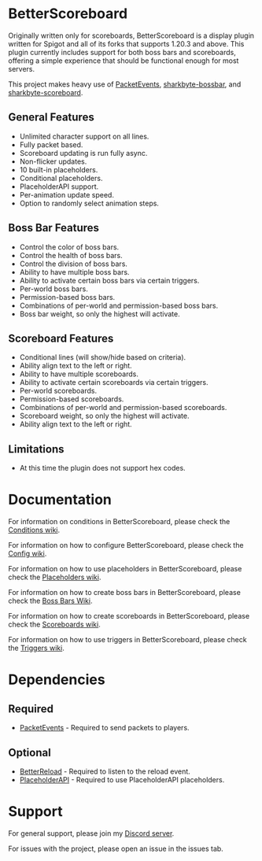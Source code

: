# BetterScoreboard

Originally written only for scoreboards, BetterScoreboard is a display plugin written for Spigot and all of its forks 
that supports 1.20.3 and above. This plugin currently includes support for both boss bars and scoreboards, offering a 
simple experience that should be functional enough for most servers.

This project makes heavy use of [PacketEvents](https://github.com/retrooper/packetevents),
[sharkbyte-bossbar](https://github.com/amnoah/sharkbyte-bossbar), and
[sharkbyte-scoreboard](https://github.com/amnoah/sharkbyte-scoreboard).

## General Features
- Unlimited character support on all lines.
- Fully packet based.
- Scoreboard updating is run fully async.
- Non-flicker updates.
- 10 built-in placeholders.
- Conditional placeholders.
- PlaceholderAPI support.
- Per-animation update speed.
- Option to randomly select animation steps.

## Boss Bar Features
- Control the color of boss bars.
- Control the health of boss bars.
- Control the division of boss bars.
- Ability to have multiple boss bars.
- Ability to activate certain boss bars via certain triggers.
- Per-world boss bars.
- Permission-based boss bars.
- Combinations of per-world and permission-based boss bars.
- Boss bar weight, so only the highest will activate.

## Scoreboard Features
- Conditional lines (will show/hide based on criteria).
- Ability align text to the left or right.
- Ability to have multiple scoreboards.
- Ability to activate certain scoreboards via certain triggers.
- Per-world scoreboards.
- Permission-based scoreboards.
- Combinations of per-world and permission-based scoreboards.
- Scoreboard weight, so only the highest will activate.
- Ability align text to the left or right.

## Limitations
- At this time the plugin does not support hex codes.

# Documentation

For information on conditions in BetterScoreboard, please check the [Conditions wiki](https://github.com/amnoah/BetterScoreboard/wiki/Conditions).

For information on how to configure BetterScoreboard, please check the [Config wiki](https://github.com/amnoah/BetterScoreboard/wiki/Config).

For information on how to use placeholders in BetterScoreboard, please check the [Placeholders wiki](https://github.com/amnoah/BetterScoreboard/wiki/Placeholders).

For information on how to create boss bars in BetterScoreboard, please check the [Boss Bars Wiki](https://github.com/amnoah/BetterScoreboard/wiki/Boss-Bar).

For information on how to create scoreboards in BetterScoreboard, please check the [Scoreboards wiki](https://github.com/amnoah/BetterScoreboard/wiki/Scoreboards).

For information on how to use triggers in BetterScoreboard, please check the [Triggers wiki](https://github.com/amnoah/BetterScoreboard/wiki/Triggers).

# Dependencies

## Required
- [PacketEvents](https://modrinth.com/plugin/packetevents) - Required to send packets to players.

## Optional
- [BetterReload](https://modrinth.com/plugin/betterreload) - Required to listen to the reload event.
- [PlaceholderAPI](https://www.spigotmc.org/resources/placeholderapi.6245/) - Required to use PlaceholderAPI placeholders.

# Support

For general support, please join my [Discord server](https://discord.gg/ey9uTg3hcy).

For issues with the project, please open an issue in the issues tab.